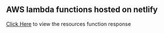 ## AWS lambda functions hosted on netlify

[Click Here](https://awslambda-functions.netlify.app/.netlify/functions/resources) to view the resources function response
